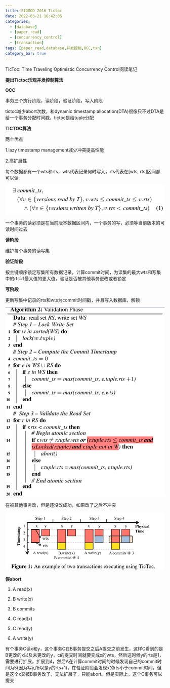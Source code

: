 ```yaml
---
title: SIGMOD 2016 Tictoc
date: 2022-03-21 16:42:06
categories: 
  - [database]
  - [paper_read]
  - [concurrency_control]
  - [transaction]
tags: [paper_read,database,并发控制,OCC,txn]
category_bar: true
---
```


TicToc: Time Traveling Optimistic Concurrency Control阅读笔记

<!-- more -->

**提出Tictoc乐观并发控制算法**

**OCC**

事务三个执行阶段，读阶段，验证阶段，写入阶段

tictoc减少abort次数，和dynamic timestamp allocation(DTA)很像只不过DTA是给一个事务分配时间戳，tictoc是给tuple分配

**TICTOC算法**

两个优点

1.lazy timestamp management减少冲突提高性能

2.高扩展性

每个数据都有一个wts和rts，wts代表记录何时写入，rts代表在[wts, rts]区间都可以读

  ![image-20220530184937266](tictoc/image-20220530184937266.png)

一个事务的读必须是在当前版本数据区间内，一个事务的写，必须等当前版本的可读时间过去

**读阶段**

维护每个事务的读写集

**验证阶段**

按主键顺序锁定写集所有数据记录，计算commit时间，为读集的最大wts和写集中的rts+1最大值的更大值，验证是否被其他事务更改或者锁定

**写阶段**

更新写集中记录的rts和wts为commit时间戳，并且写入数据库，解锁

  ![image-20220530184942975](tictoc/image-20220530184942975.png)

在被其他事务改，但是还没改成功，如果改了之后不冲突

![image-20220530184948239](tictoc/image-20220530184948239.png)

**假abort**

1. A read(x)

2. B write(x)

3. B commits

4. C read(x)

5. C read(y)

6. A write(y)

有个事务C读x和y，这个事务C在B事务提交之后A提交之前发生，这样C看到的是B更改的x以及未更改的y，c的提交时间就要变成x的wts，然后这时候y的rts是1，需要进行扩展，扩展到4，然后A在计算commit时间的时候发现自己的commit时间为5(因为写y,所以是y的rts+1)，在验证阶段会发现x的rts小于commit时间，但是这个x又被B事务改了，无法扩展了，只能abort。但是实际上，这个C事务可以提交
